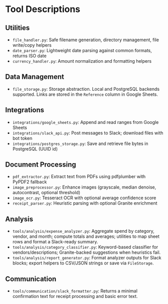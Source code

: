 # Tool Descriptions

## Utilities
- `file_handler.py`: Safe filename generation, directory management, file write/copy helpers
- `date_parser.py`: Lightweight date parsing against common formats, returns ISO date
- `currency_handler.py`: Amount normalization and formatting helpers

## Data Management
- `file_storage.py`: Storage abstraction. Local and PostgreSQL backends supported. Links are stored in the `Reference` column in Google Sheets.

## Integrations
- `integrations/google_sheets.py`: Append and read ranges from Google Sheets
- `integrations/slack_api.py`: Post messages to Slack; download files with bot token
- `integrations/postgres_storage.py`: Save and retrieve file bytes in PostgreSQL (UUID id)

## Document Processing
- `pdf_extractor.py`: Extract text from PDFs using pdfplumber with PyPDF2 fallback
- `image_preprocessor.py`: Enhance images (grayscale, median denoise, autocontrast, optional threshold)
- `image_ocr.py`: Tesseract OCR with optional average confidence score
- `receipt_parser.py`: Heuristic parsing with optional Granite enrichment

## Analysis
- `tools/analysis/expense_analyzer.py`: Aggregate spend by category, vendor, and month; compute totals and averages; utilities to map sheet rows and format a Slack-ready summary.
- `tools/analysis/category_classifier.py`: Keyword-based classifier for vendors/descriptions; Granite-backed suggestions when heuristics fail.
- `tools/analysis/report_generator.py`: Format analyzer outputs for Slack blocks; export helpers to CSV/JSON strings or save via `FileStorage`.

## Communication
- `tools/communication/slack_formatter.py`: Returns a minimal confirmation text for receipt processing and basic error text.
